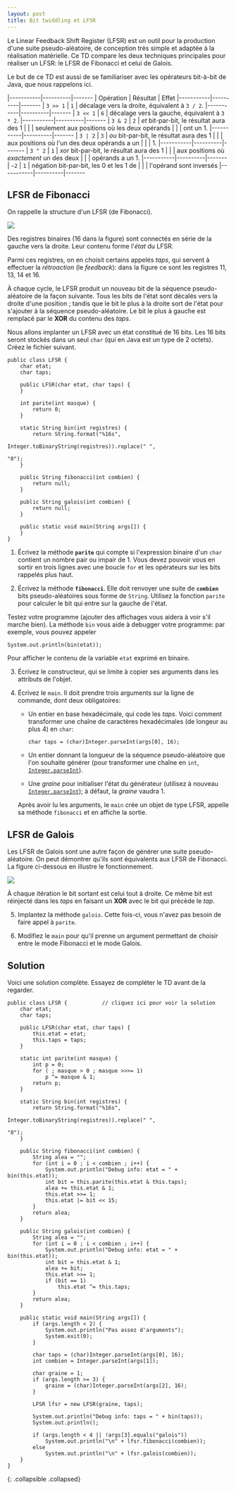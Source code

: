 ```yaml
---
layout: post
title: Bit twiddling et LFSR
---
```


Le Linear Feedback Shift Register (LFSR) est un outil pour la production d'une suite pseudo-aléatoire, de conception très simple et  adaptée à la réalisation matérielle. Ce TD compare les deux techniques principales pour réaliser un LFSR: le LFSR de Fibonacci et celui de Galois.

Le but de ce TD est aussi de se familiariser avec les opérateurs bit-à-bit de Java, que nous rappelons ici.

|-----------|----------|-------
| Opération | Résultat | Effet
|-----------|----------|-------
| `3 >> 1`  |  `1`     | décalage vers la droite, équivalent à `3 / 2`.
|-----------|----------|-------
| `3 << 1`  |  `6`     | décalage vers la gauche, équivalent à `3 * 2`.
|-----------|----------|-------
| `3 & 2`   |  `2`     | *et* bit-par-bit, le résultat aura des 1
|           |          | seulement aux positions où les deux opérands
|           |          | ont un 1.
|-----------|----------|-------
| `3 | 2`   |  `3`     | *ou* bit-par-bit, le résultat aura des 1
|           |          | aux positions où l'un des deux opérands a un
|           |          | 1.
|-----------|----------|-------
| `3 ^ 2`   |  `1`     | *xor* bit-par-bit, le résultat aura des 1
|           |          | aux positions où *exactement* un des deux
|           |          | opérands a un 1.
|-----------|----------|-------
| `~2`      |  `1`     |  négation bit-par-bit, les 0 et les 1 de
|           |          |  l'opérand sont inversés
|-----------|----------|-------



## LFSR de Fibonacci

On rappelle la structure d'un LFSR (de Fibonacci).

![](http://upload.wikimedia.org/wikipedia/commons/1/16/LFSR-F16.gif)

Des registres binaires (16 dans la figure) sont connectés en série de
la gauche vers la droite. Leur contenu forme l'*état* du LFSR.

Parmi ces registres, on en choisit certains
appelés *taps*, qui servent à effectuer la *rétroaction* (le
*feedback*): dans la figure ce sont les registres 11, 13, 14 et 16.

À chaque cycle, le LFSR produit un nouveau bit de la séquence pseudo-aléatoire de la façon suivante. Tous les
bits de l'état sont décalés vers la droite d'une position ; tandis que le bit le plus à la droite sort de l'état
pour s'ajouter à la séquence pseudo-aléatoire. Le bit le plus à gauche est remplacé par le **XOR** du contenu des *taps*.

Nous allons implanter un LFSR avec un état constitué de 16
bits. Les 16 bits seront stockés dans un seul `char` (qui en Java est
un type de 2 octets). Créez le fichier suivant.


~~~
public class LFSR {
    char etat;
    char taps;
    
    public LFSR(char etat, char taps) {
    }
    
    int parite(int masque) {
        return 0;
    }

    static String bin(int registres) {
        return String.format("%16s",
                             Integer.toBinaryString(registres)).replace(" ",
                                                                        "0");
    }

    public String fibonacci(int combien) {
        return null;
    }

    public String galois(int combien) {
        return null;
    }

    public static void main(String args[]) {
    }
}
~~~

1. Écrivez la méthode **`parite`** qui compte si l'expression binaire d'un
`char` contient un nombre pair ou impair de 1. Vous devez pouvoir vous
en sortir en trois lignes avec une boucle `for` et les opérateurs sur
les bits rappelés plus haut.

2. Écrivez la méthode **`fibonacci`**. Elle doit renvoyer une suite de **`combien`** bits pseudo-aléatoires sous forme de `String`. Utilisez la fonction `parite`
pour calculer le bit qui entre sur la gauche de l'état.

Testez votre programme (ajouter des affichages vous aidera à voir s'il
marche bien). La méthode `bin` vous aide à debugger votre programme:
par exemple, vous pouvez appeler

~~~
System.out.println(bin(etat));
~~~

Pour afficher le contenu de la variable `etat` exprimé en binaire.


3. Écrivez le constructeur, qui se limite à copier ses arguments dans
les attributs de l'objet.

4. Écrivez le `main`. Il doit prendre trois arguments sur la ligne de
    commande, dont deux obligatoires:

    - Un entier en base hexadécimale, qui code les *taps*. Voici
      comment transformer une chaîne de caractères hexadécimales (de
      longeur au plus 4) en `char`:
          
      ~~~
      char taps = (char)Integer.parseInt(args[0], 16);
      ~~~

    - Un entier donnant la longueur de la séquence pseudo-aléatoire que l'on souhaite
      générer (pour transformer une chaîne en `int`,
      [`Integer.parseInt`](http://docs.oracle.com/javase/6/docs/api/java/lang/Integer.html#parseInt%28java.lang.String%29)).


    - Une *graine* pour initialiser l'état du générateur (utilisez à
      nouveau
      [`Integer.parseInt`](http://docs.oracle.com/javase/6/docs/api/java/lang/Integer.html#parseInt%28java.lang.String%29));
      à défaut, la *graine* vaudra 1.

    
    Après avoir lu les arguments, le `main` crée un objet de type
    LFSR, appelle sa méthode `fibonacci` et en affiche la
    sortie.


## LFSR de Galois

Les LFSR de Galois sont une autre façon de générer une suite pseudo-aléatoire. On peut démontrer qu'ils sont équivalents aux LFSR de Fibonacci. La figure ci-dessous en illustre le fonctionnement.

![](http://upload.wikimedia.org/wikipedia/commons/3/3f/LFSR-G16.gif)

À chaque itération le bit sortant est celui tout à droite. Ce même bit
est réinjecté dans les *taps* en faisant un **XOR** avec le bit
qui précède le *tap*.

5. Implantez la méthode `galois`. Cette fois-ci, vous n'avez pas
besoin de faire appel à `parite`.

6. Modifiez le `main` pour qu'il prenne un argument permettant de choisir entre le mode Fibonacci et le mode Galois.


## Solution

Voici une solution complète. Essayez de compléter le TD avant de la regarder.

~~~
public class LFSR {           // cliquez ici pour voir la solution
    char etat;
    char taps;
        
    public LFSR(char etat, char taps) {
        this.etat = etat;
        this.taps = taps;
    }
        
    static int parite(int masque) {
        int p = 0;
        for ( ; masque > 0 ; masque >>>= 1)
            p ^= masque & 1;
        return p;
    }

    static String bin(int registres) {
        return String.format("%16s",
                             Integer.toBinaryString(registres)).replace(" ",
                                                                        "0");
    }

    public String fibonacci(int combien) {
        String alea = "";
        for (int i = 0 ; i < combien ; i++) {
            System.out.println("Debug info: etat = " + bin(this.etat));
            int bit = this.parite(this.etat & this.taps);
            alea += this.etat & 1;
            this.etat >>= 1;
            this.etat |= bit << 15;
        }
        return alea;
    }

    public String galois(int combien) {
        String alea = "";
        for (int i = 0 ; i < combien ; i++) {
            System.out.println("Debug info: etat = " + bin(this.etat));
            int bit = this.etat & 1;
            alea += bit;
            this.etat >>= 1;
            if (bit == 1)
                this.etat ^= this.taps;
        }
        return alea;
    }

    public static void main(String args[]) {
        if (args.length < 2) {
            System.out.println("Pas assez d'arguments");
            System.exit(0);
        }
        
        char taps = (char)Integer.parseInt(args[0], 16);
        int combien = Integer.parseInt(args[1]);
        
        char graine = 1;
        if (args.length >= 3) {
            graine = (char)Integer.parseInt(args[2], 16);
        }

        LFSR lfsr = new LFSR(graine, taps);
        
        System.out.println("Debug info: taps = " + bin(taps));
        System.out.println();

        if (args.length < 4 || !args[3].equals("galois"))
            System.out.println("\n" + lfsr.fibonacci(combien));
        else
            System.out.println("\n" + lfsr.galois(combien));
    }
}
~~~
{: .collapsible .collapsed}
